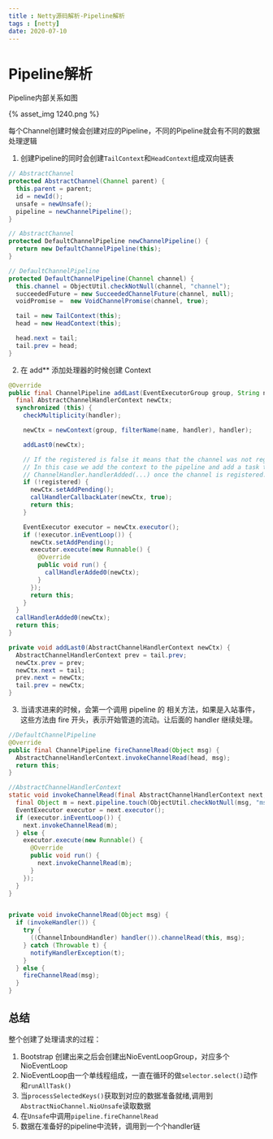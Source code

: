 ```yaml
---
title : Netty源码解析-Pipeline解析
tags : [netty]
date: 2020-07-10
---
```


# Pipeline解析

Pipeline内部关系如图

{% asset_img 1240.png %}

每个Channel创建时候会创建对应的Pipeline，不同的Pipeline就会有不同的数据处理逻辑

1. 创建Pipeline的同时会创建``TailContext``和``HeadContext``组成双向链表

```java
// AbstractChannel
protected AbstractChannel(Channel parent) {
  this.parent = parent;
  id = newId();
  unsafe = newUnsafe();
  pipeline = newChannelPipeline();
}

// AbstractChannel
protected DefaultChannelPipeline newChannelPipeline() {
  return new DefaultChannelPipeline(this);
}

// DefaultChannelPipeline
protected DefaultChannelPipeline(Channel channel) {
  this.channel = ObjectUtil.checkNotNull(channel, "channel");
  succeededFuture = new SucceededChannelFuture(channel, null);
  voidPromise =  new VoidChannelPromise(channel, true);

  tail = new TailContext(this);
  head = new HeadContext(this);

  head.next = tail;
  tail.prev = head;
}
```

<!--more-->

2. 在 add\** 添加处理器的时候创建 Context

```java
@Override
public final ChannelPipeline addLast(EventExecutorGroup group, String name, ChannelHandler handler) {
  final AbstractChannelHandlerContext newCtx;
  synchronized (this) {
    checkMultiplicity(handler);

    newCtx = newContext(group, filterName(name, handler), handler);

    addLast0(newCtx);

    // If the registered is false it means that the channel was not registered on an eventloop yet.
    // In this case we add the context to the pipeline and add a task that will call
    // ChannelHandler.handlerAdded(...) once the channel is registered.
    if (!registered) {
      newCtx.setAddPending();
      callHandlerCallbackLater(newCtx, true);
      return this;
    }

    EventExecutor executor = newCtx.executor();
    if (!executor.inEventLoop()) {
      newCtx.setAddPending();
      executor.execute(new Runnable() {
        @Override
        public void run() {
          callHandlerAdded0(newCtx);
        }
      });
      return this;
    }
  }
  callHandlerAdded0(newCtx);
  return this;
}

private void addLast0(AbstractChannelHandlerContext newCtx) {
  AbstractChannelHandlerContext prev = tail.prev;
  newCtx.prev = prev;
  newCtx.next = tail;
  prev.next = newCtx;
  tail.prev = newCtx;
}	
```

3. 当请求进来的时候，会第一个调用 pipeline 的 相关方法，如果是入站事件，这些方法由 fire 开头，表示开始管道的流动。让后面的 handler 继续处理。

```java
//DefaultChannelPipeline
@Override
public final ChannelPipeline fireChannelRead(Object msg) {
  AbstractChannelHandlerContext.invokeChannelRead(head, msg);
  return this;
}

//AbstractChannelHandlerContext
static void invokeChannelRead(final AbstractChannelHandlerContext next, Object msg) {
  final Object m = next.pipeline.touch(ObjectUtil.checkNotNull(msg, "msg"), next);
  EventExecutor executor = next.executor();
  if (executor.inEventLoop()) {
    next.invokeChannelRead(m);
  } else {
    executor.execute(new Runnable() {
      @Override
      public void run() {
        next.invokeChannelRead(m);
      }
    });
  }
}


private void invokeChannelRead(Object msg) {
  if (invokeHandler()) {
    try {
      ((ChannelInboundHandler) handler()).channelRead(this, msg);
    } catch (Throwable t) {
      notifyHandlerException(t);
    }
  } else {
    fireChannelRead(msg);
  }
}
```



## 总结

整个创建了处理请求的过程：

1. Bootstrap 创建出来之后会创建出NioEventLoopGroup，对应多个NioEventLoop
2. NioEventLoop由一个单线程组成，一直在循环的做``selector.select()``动作和``runAllTask()``
3. 当``processSelectedKeys()``获取到对应的数据准备就绪,调用到``AbstractNioChannel.NioUnsafe``读取数据
4. 在``Unsafe``中调用``pipeline.fireChannelRead``
5. 数据在准备好的pipeline中流转，调用到一个个handler链

